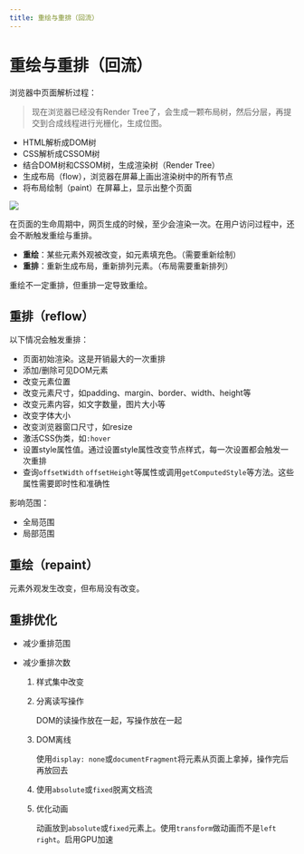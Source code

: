 ```yaml
---
title: 重绘与重排（回流）
---
```


# 重绘与重排（回流） <Badge type="info" text="BLOOMCHIC" />

浏览器中页面解析过程：

> 现在浏览器已经没有Render Tree了，会生成一颗布局树，然后分层，再提交到合成线程进行光栅化，生成位图。

- HTML解析成DOM树
- CSS解析成CSSOM树
- 结合DOM树和CSSOM树，生成渲染树（Render Tree）
- 生成布局（flow），浏览器在屏幕上画出渲染树中的所有节点
- 将布局绘制（paint）在屏幕上，显示出整个页面

![](https://image-bed.keke.cc/202504291431551.webp)

在页面的生命周期中，网页生成的时候，至少会渲染一次。在用户访问过程中，还会不断触发重绘与重排。

- **重绘**：某些元素外观被改变，如元素填充色。（需要重新绘制）
- **重排**：重新生成布局，重新排列元素。（布局需要重新排列）

重绘不一定重排，但重排一定导致重绘。

## 重排（reflow）

以下情况会触发重排：

- 页面初始渲染。这是开销最大的一次重排
- 添加/删除可见DOM元素
- 改变元素位置
- 改变元素尺寸，如padding、margin、border、width、height等
- 改变元素内容，如文字数量，图片大小等
- 改变字体大小
- 改变浏览器窗口尺寸，如resize
- 激活CSS伪类，如`:hover`
- 设置style属性值。通过设置style属性改变节点样式，每一次设置都会触发一次重排
- 查询`offsetWidth` `offsetHeight`等属性或调用`getComputedStyle`等方法。这些属性需要即时性和准确性

影响范围：

- 全局范围
- 局部范围

## 重绘（repaint）

元素外观发生改变，但布局没有改变。

## 重排优化

- 减少重排范围

- 减少重排次数

  1. 样式集中改变

  2. 分离读写操作

     DOM的读操作放在一起，写操作放在一起

  3. DOM离线

     使用`display: none`或`documentFragment`将元素从页面上拿掉，操作完后再放回去

  4. 使用`absolute`或`fixed`脱离文档流

  5. 优化动画

     动画放到`absolute`或`fixed`元素上。使用`transform`做动画而不是`left` `right`。启用GPU加速
